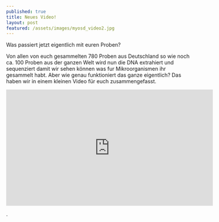 ```yaml
---
published: true
title: Neues Video!
layout: post
featured: /assets/images/myosd_video2.jpg
---
```

Was passiert jetzt eigentlich mit euren Proben?

Von allen von euch gesammelten 780 Proben aus Deutschland so wie noch ca. 100 Proben aus der ganzen Welt wird nun die DNA extrahiert und sequenziert damit wir sehen können was fur Mikroorganismen ihr gesammelt habt.
Aber wie genau funktioniert das ganze eigentlich? Das haben wir in einem kleinen Video für euch zusammengefasst.
<iframe width="560" height="315" src="https://www.youtube.com/embed/EOdb_SZASl4" frameborder="0" allowfullscreen></iframe>

.
